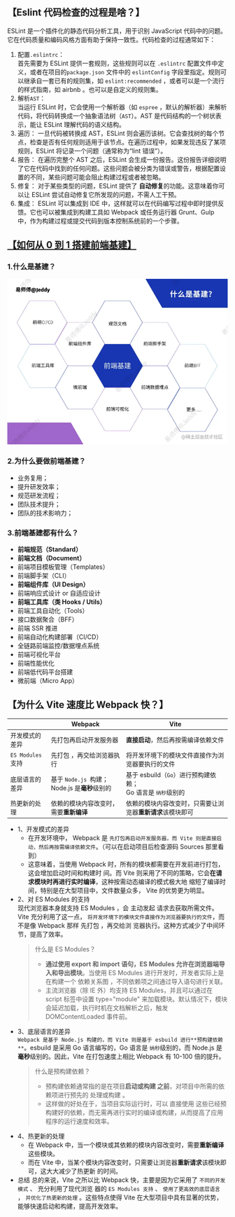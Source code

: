 <!--
 * @Description:
 * @Date: 2024-11-08 13:05:42
 * @LastEditTime: 2024-11-08 13:23:47
-->

## 【Eslint 代码检查的过程是啥？】

ESLint 是⼀个插件化的静态代码分析⼯具，⽤于识别 JavaScript 代码中的问题。它在代码质量和编码⻛格⽅⾯有助于保持⼀致性。代码检查的过程通常如下：

1. 配置`.eslintrc`：  
   ⾸先需要为 ESLint 提供⼀套规则，这些规则可以在 `.eslintrc` 配置⽂件中定义，或者在项⽬的`package.json` ⽂件中的 `eslintConfig` 字段⾥指定。规则可以继承⾃⼀套已有的规则集，如 `eslint:recommended` ，或者可以是⼀个流⾏的样式指南，如 airbnb 。也可以是⾃定义的规则集。
2. 解析`AST`：  
   当运⾏ ESLint 时，它会使⽤⼀个解析器（如 `espree` ，默认的解析器）来解析代码，将代码转换成⼀个抽象语法树（`AST`）。AST 是代码结构的⼀个树状表⽰，能让 ESLint 理解代码的语义结构。
3. 遍历：
   ⼀旦代码被转换成 AST，ESLint 则会遍历该树。它会查找树的每个节点，检查是否有任何规则适⽤于该节点。在遍历过程中，如果发现违反了某项规则，ESLint 将记录⼀个问题（通常称为“lint 错误”）。
4. 报告：
   在遍历完整个 AST 之后，ESLint 会⽣成⼀份报告。这份报告详细说明了它在代码中找到的任何问题。这些问题会被分类为错误或警告，根据配置设置的不同，某些问题可能会阻⽌构建过程或者被忽略。
5. 修复：
   对于某些类型的问题，ESLint 提供了 **⾃动修复**的功能。这意味着你可以让 ESLint 尝试⾃动修复它所发现的问题，不需⼈⼯⼲预。
6. 集成：
   ESLint 可以集成到 IDE 中，这样就可以在代码编写过程中即时提供反馈。它也可以被集成到构建⼯具如 Webpack 或任务运⾏器 Grunt、Gulp 中，作为构建过程或提交代码到版本控制系统前的⼀个步骤。

## [【如何从 0 到 1 搭建前端基建】](https://juejin.cn/post/7144881028661723167)

### 1.什么是基建？

![alt text](image.png)

### 2.为什么要做前端基建？

- 业务复⽤；
- 提升研发效率；
- 规范研发流程；
- 团队技术提升；
- 团队的技术影响⼒；

### 3.前端基建都有什么？

- **前端规范（Standard）**
- **前端⽂档（Document）**
- 前端项⽬模板管理（Templates）
- 前端脚⼿架（CLI）
- **前端组件库（UI Design）**
- 前端响应式设计 or ⾃适应设计
- **前端⼯具库（类 Hooks / Utils）**
- 前端⼯具⾃动化（Tools）
- 接⼝数据聚合（BFF）
- 前端 SSR 推进
- 前端⾃动化构建部署（CI/CD）
- 全链路前端监控/数据埋点系统
- 前端可视化平台
- 前端性能优化
- 前端低代码平台搭建
- 微前端（Micro App）

## 【为什么 Vite 速度⽐ Webpack 快？】

|                   | Webpack                                           | Vite                                                           |
| ----------------- | ------------------------------------------------- | -------------------------------------------------------------- |
| 开发模式的差异    | 先打包再启动开发服务器                            | **直接启动**，然后再按需编译依赖⽂件                           |
| `ES Modules` ⽀持 | 先打包 ，再交给浏览器执⾏                         | 将开发环境下的模块⽂件直接作为浏览器要执⾏的⽂件               |
| 底层语⾔的差异    | 基于 `Node.js `构建；<br>Node.js 是**毫秒**级别的 | 基于 esbuild（`Go`）进⾏预构建依赖；<br>Go 语⾔是 `纳秒`级别的 |
| 热更新的处理      | 依赖的模块内容改变时，需要**重新编译**            | 依赖的模块内容改变时，只需要让浏览器**重新请求**该模块即可     |

- 1、开发模式的差异
  - 在开发环境中， Webpack 是 `先打包再启动开发服务器，⽽ Vite 则是直接启动，然后再按需编译依赖⽂件`。（可以在启动项⽬后检查源码 Sources 那⾥看到）
  - 这意味着，当使⽤ Webpack 时，所有的模块都需要在开发前进⾏打包，这会增加启动时间和构建时
    间。⽽ Vite 则采⽤了不同的策略，它会**在请求模块时再进⾏实时编译**，这种按需动态编译的模式极⼤地
    缩短了编译时间，特别是在⼤型项⽬中，⽂件数量众多， Vite 的优势更为明显。
- 2、对 ES Modules 的⽀持  
  现代浏览器本⾝就⽀持 ES Modules ，会 主动发起 请求去获取所需⽂件。Vite 充分利⽤了这⼀点，
  `将开发环境下的模块⽂件直接作为浏览器要执⾏的⽂件`，⽽不是像 Webpack 那样 先打包 ，再交给浏
  览器执⾏。这种⽅式减少了中间环节，提⾼了效率。
  > 什么是 ES Modules？
  >
  > - **通过使⽤ export 和 import 语句，ES Modules 允许在浏览器端导⼊和导出模块**。当使⽤ ES Modules 进⾏开发时，开发者实际上是在构建⼀个 依赖关系图 ，不同依赖项之间通过导⼊语句进⾏关联。
  > - 主流浏览器（除 IE 外）均⽀持 ES Modules，并且可以通过在 script 标签中设置 type="module" 来加载模块。默认情况下，模块会延迟加载，执⾏时机在⽂档解析之后，触发 DOMContentLoaded 事件前。
- 3、底层语⾔的差异  
  `Webpack 是基于 Node.js 构建的，⽽ Vite 则是基于 esbuild 进⾏**预构建依赖**`。esbuild 是采⽤ Go 语⾔编写的，Go 语⾔是 `纳秒`级别的，⽽ Node.js 是**毫秒**级别的。因此，Vite 在打包速度上相⽐ Webpack 有 10-100 倍的提升。
  > 什么是预构建依赖？
  >
  > - 预构建依赖通常指的是在项⽬**启动或构建 之前**，对项⽬中所需的依赖项进⾏预先的 处理或构建 。
  > - 这样做的好处在于，当项⽬实际运⾏时，可以 直接使⽤ 这些已经预构建好的依赖，⽽⽆需再进⾏实时的编译或构建，从⽽提⾼了应⽤程序的运⾏速度和效率。
- 4、热更新的处理
  - 在 Webpack 中，当⼀个模块或其依赖的模块内容改变时，需要**重新编译**这些模块。
  - ⽽在 Vite 中，当某个模块内容改变时，只需要让浏览器**重新请求**该模块即可，这⼤⼤减少了热更新
    的时间。
- 总结
  总的来说，Vite 之所以⽐ Webpack 快，主要是因为它采⽤了 `不同的开发模式` 、 充分利⽤了现代浏览
  器的 `ES Modules ⽀持` 、 `使⽤了更⾼效的底层语⾔` ， `并优化了热更新的处理` 。这些特点使得
  Vite 在⼤型项⽬中具有显著的优势，能够快速启动和构建，提⾼开发效率。
